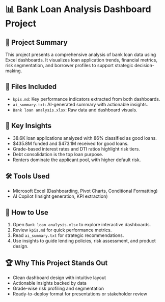 # 📊 Bank Loan Analysis Dashboard Project

## 🧠 Project Summary
This project presents a comprehensive analysis of bank loan data using Excel dashboards. It visualizes loan application trends, financial metrics, risk segmentation, and borrower profiles to support strategic decision-making.

## 📁 Files Included
- `kpis.md`: Key performance indicators extracted from both dashboards.
- `ai_summary.txt`: AI-generated summary with actionable insights.
- `Bank loan analysis.xlsx`: Raw data and dashboard visuals.


## 📌 Key Insights
- 38.6K loan applications analyzed with 86% classified as good loans.
- $435.8M funded and $473.1M received for good loans.
- Grade-based interest rates and DTI ratios highlight risk tiers.
- Debt consolidation is the top loan purpose.
- Renters dominate the applicant pool, with higher default risk.

## 🛠️ Tools Used
- Microsoft Excel (Dashboarding, Pivot Charts, Conditional Formatting)
- AI Copilot (Insight generation, KPI extraction)

## 🚀 How to Use
1. Open `Bank loan analysis.xlsx` to explore interactive dashboards.
2. Review `kpis.md` for quick performance metrics.
3. Read `ai_summary.txt` for strategic recommendations.
4. Use insights to guide lending policies, risk assessment, and product design.


## 🏆 Why This Project Stands Out
- Clean dashboard design with intuitive layout
- Actionable insights backed by data
- Grade-wise risk profiling and segmentation
- Ready-to-deploy format for presentations or stakeholder review

